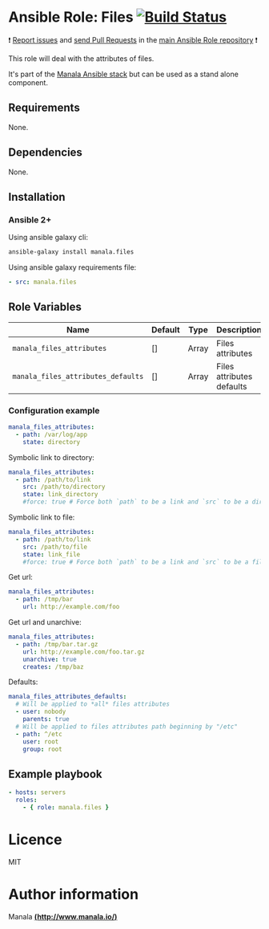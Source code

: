 # Ansible Role: Files [![Build Status](https://travis-ci.org/manala/ansible-role-files.svg?branch=master)](https://travis-ci.org/manala/ansible-role-files)

:exclamation: [Report issues](https://github.com/manala/ansible-roles/issues) and [send Pull Requests](https://github.com/manala/ansible-roles/pulls) in the [main Ansible Role repository](https://github.com/manala/ansible-roles) :exclamation:

This role will deal with the attributes of files.

It's part of the [Manala Ansible stack](http://www.manala.io) but can be used as a stand alone component.

## Requirements

None.

## Dependencies

None.

## Installation

### Ansible 2+

Using ansible galaxy cli:

```bash
ansible-galaxy install manala.files
```

Using ansible galaxy requirements file:

```yaml
- src: manala.files
```

## Role Variables

| Name                               | Default | Type   | Description               |
| ---------------------------------- | ------- | ------ | ------------------------- |
| `manala_files_attributes`          | []      | Array  | Files attributes          |
| `manala_files_attributes_defaults` | []      | Array  | Files attributes defaults |

### Configuration example

```yaml
manala_files_attributes:
  - path: /var/log/app
    state: directory
```

Symbolic link to directory:
```yaml
manala_files_attributes:
  - path: /path/to/link
    src: /path/to/directory
    state: link_directory
    #force: true # Force both `path` to be a link and `src` to be a directory
```

Symbolic link to file:
```yaml
manala_files_attributes:
  - path: /path/to/link
    src: /path/to/file
    state: link_file
    #force: true # Force both `path` to be a link and `src` to be a file
```

Get url:
```yaml
manala_files_attributes:
  - path: /tmp/bar
    url: http://example.com/foo
```

Get url and unarchive:
```yaml
manala_files_attributes:
  - path: /tmp/bar.tar.gz
    url: http://example.com/foo.tar.gz
    unarchive: true
    creates: /tmp/baz
```

Defaults:
```yaml
manala_files_attributes_defaults:
  # Will be applied to *all* files attributes
  - user: nobody
    parents: true
  # Will be applied to files attributes path beginning by "/etc"
  - path: ^/etc
    user: root
    group: root
```

## Example playbook

```yaml
- hosts: servers
  roles:
    - { role: manala.files }
```

# Licence

MIT

# Author information

Manala [**(http://www.manala.io/)**](http://www.manala.io)
